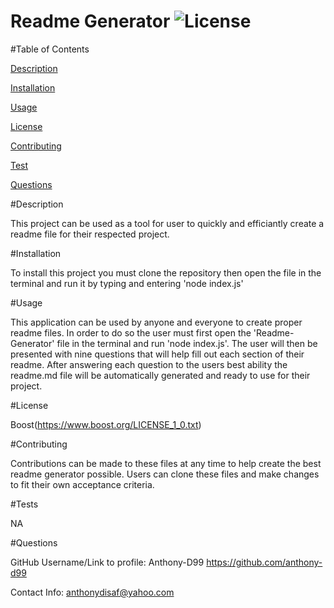 # Readme Generator ![License](https://img.shields.io/badge/License-Boost_1.0-lightblue.svg)


#Table of Contents

[Description](https://github.com/Anthony-D99/Readme-Generator#description)

[Installation](https://github.com/Anthony-D99/Readme-Generator#installation)

[Usage](https://github.com/Anthony-D99/Readme-Generator#usage)

[License](https://github.com/Anthony-D99/Readme-Generator#license)

[Contributing](https://github.com/Anthony-D99/Readme-Generator#contributing)

[Test](https://github.com/Anthony-D99/Readme-Generator#test)

[Questions](https://github.com/Anthony-D99/Readme-Generator#questions)



#Description

This project can be used as a tool for user to quickly and efficiantly create a readme file for their respected project.


#Installation

To install this project you must clone the repository then open the file in the terminal and run it by typing and entering 'node index.js'


#Usage

This application can be used by anyone and everyone to create proper readme files. In order to do so the user must first open the 'Readme-Generator' file in the terminal and run 'node index.js'. The user will then be presented with nine questions that will help fill out each section of their readme. After answering each question to the users best ability the readme.md file will be automatically generated and ready to use for their project.


#License 

Boost(https://www.boost.org/LICENSE_1_0.txt)


#Contributing

Contributions can be made to these files at any time to help create the best readme generator possible. Users can clone these files and make changes to fit their own acceptance criteria.


#Tests

NA


#Questions

GitHub Username/Link to profile:  Anthony-D99 https://github.com/anthony-d99
 

Contact Info: anthonydisaf@yahoo.com

